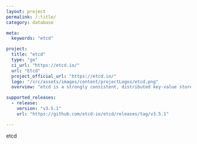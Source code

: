 ```yaml
---
layout: project
permalink: /:title/
category: database

meta:
  keywords: "etcd"

project:
  title: "etcd"
  type: "go"
  ci_url: "https://etcd.io/"
  url: "Etcd"
  project_official_url: "https://etcd.io/"
  logo: "/src/assets/images/content/projectLogos/etcd.png"
  overview: "etcd is a strongly consistent, distributed key-value store that provides a reliable way to store data that needs to be accessed by a distributed system or cluster of machines. It gracefully handles leader elections during network partitions and can tolerate machine failure, even in the leader node."

supported_releases:
  - release:
    version: "v3.5.1"
    url: "https://github.com/etcd-io/etcd/releases/tag/v3.5.1"

---
```


<p>etcd</p>
